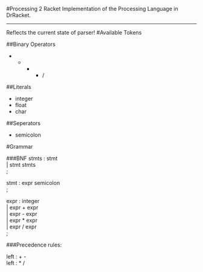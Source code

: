 #Processing 2 Racket
Implementation of the Processing Language in DrRacket.

---
Reflects the current state of parser!
#Available Tokens

##Binary Operators
* + - * /

##Literals
* integer
* float
* char

##Seperators
* semicolon

#Grammar

###BNF
stmts   : stmt  
        | stmt stmts  
        ;  

stmt    : expr semicolon  
        ;  

expr    : integer  
        | expr + expr  
        | expr - expr  
        | expr * expr  
        | expr / expr  
        ;  

###Precedence rules:

left : + -  
left : * /  
